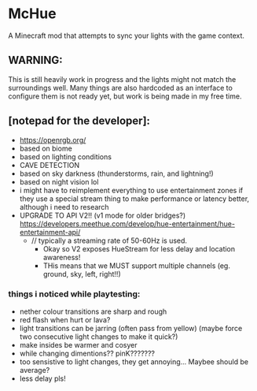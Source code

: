 # McHue
A Minecraft mod that attempts to sync your lights with the game context.

## WARNING:
This is still heavily work in progress and the lights might not match the surroundings well.
Many things are also hardcoded as an interface to configure them is not ready yet, but work is being made in my free time.

## [notepad for the developer]:
- https://openrgb.org/
- based on biome
- based on lighting conditions
- CAVE DETECTION
- based on sky darkness (thunderstorms, rain, and lightning!)
- based on night vision lol
- i might have to reimplement everything to use entertainment zones if they use a special stream thing to make performance or latency better, although i need to research
- UPGRADE TO API V2!! (v1 mode for older bridges?) https://developers.meethue.com/develop/hue-entertainment/hue-entertainment-api/
  - // typically a streaming rate of 50-60Hz is used.
    - Okay so V2 exposes HueStream for less delay and location awareness!
    - THis means that we MUST support multiple channels (eg. ground, sky, left, right!!)

### things i noticed while playtesting:
- nether colour transitions are sharp and rough
- red flash when hurt or lava?
- light transitions can be jarring (often pass from yellow) (maybe force two consecutive light changes to make it quick?)
- make insides be warmer and cosyer
- while changing dimentions?? pinK???????
- too sensistive to light changes, they get annoying... Maybee should be average?
- less delay pls!


